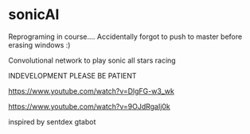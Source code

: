 # sonicAI
Reprograming in course.... Accidentally forgot to push to master before erasing windows :)

Convolutional network to play sonic all stars racing

INDEVELOPMENT PLEASE BE PATIENT


https://www.youtube.com/watch?v=DlgFG-w3_wk

https://www.youtube.com/watch?v=9OJdRgaIj0k

inspired by sentdex gtabot
